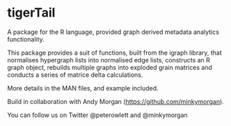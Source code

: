tigerTail
=========

A package for the R language, provided graph derived metadata analytics functionality.

This package provides a suit of functions, built from the igraph library, that normalises hypergraph lists into normalised edge lists, constructs an R graph object, rebuilds multiple graphs into exploded grain matrices and conducts a series of matrice delta calculations.

More details in the MAN files, and example included.

Build in collaboration with Andy Morgan (https://github.com/minkymorgan).

You can follow us on Twitter @peterowlett and @minkymorgan
